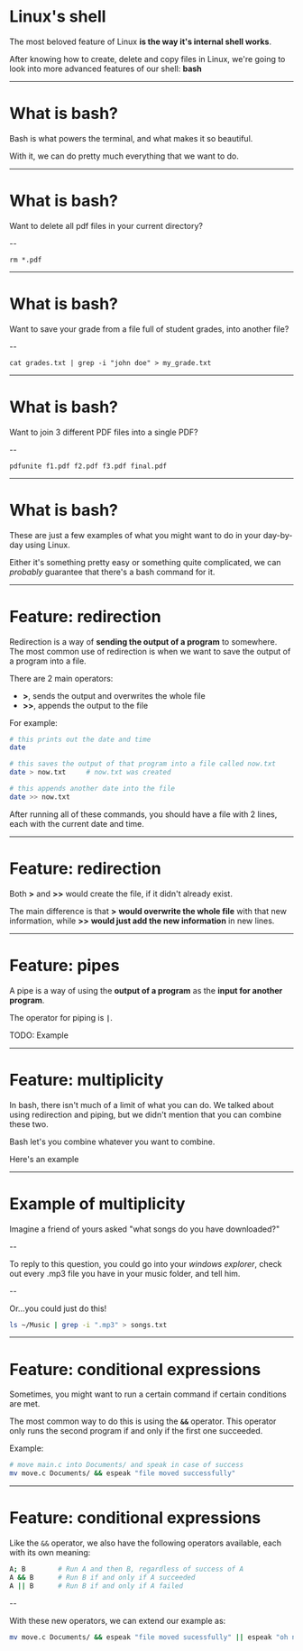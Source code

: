 # Linux's shell

The most beloved feature of Linux **is the way it's internal shell works**.

After knowing how to create, delete and copy files in Linux, we're going to look into more advanced
features of our shell: **bash**

---

# What is bash?

Bash is what powers the terminal, and what makes it so beautiful.

With it, we can do pretty much everything that we want to do.

---

# What is bash?

Want to delete all pdf files in your current directory?

--

`rm *.pdf`

---

# What is bash?

Want to save your grade from a file full of student grades, into another file?

--

`cat grades.txt | grep -i "john doe" > my_grade.txt`

---

# What is bash?

Want to join 3 different PDF files into a single PDF?

--

`pdfunite f1.pdf f2.pdf f3.pdf final.pdf`

---

# What is bash?

These are just a few examples of what you might want to do in your day-by-day using Linux.

Either it's something pretty easy or something quite complicated, we can *probably* guarantee that there's
a bash command for it.

---

# Feature: redirection

Redirection is a way of **sending the output of a program** to somewhere.
The most common use of redirection is when we want to save the output of
a program into a file.

There are 2 main operators:
- **>**, sends the output and overwrites the whole file
- **>>**, appends the output to the file

For example:
```bash
# this prints out the date and time
date

# this saves the output of that program into a file called now.txt
date > now.txt     # now.txt was created

# this appends another date into the file
date >> now.txt
```

After running all of these commands, you should have a file with 2 lines,
each with the current date and time.

---
# Feature: redirection

Both **>** and **>>** would create the file, if it didn't already exist.

The main difference is that **>** **would overwrite the whole file** with that new information, while **>>** **would
just add the new information** in new lines.

---

# Feature: pipes

A pipe is a way of using the **output of a program** as the **input for another program**.

The operator for piping is **`|`**.

TODO: Example

---

# Feature: multiplicity

In bash, there isn't much of a limit of what you can do.
We talked about using redirection and piping, but we didn't mention
that you can combine these two.

Bash let's you combine whatever you want to combine.

Here's an example

---

# Example of multiplicity

Imagine a friend of yours asked "what songs do you have downloaded?"

--

To reply to this question, you could go into your *windows explorer*, check out every .mp3 file you have in your music folder, and tell him.

--

Or...you could just do this!
```bash
ls ~/Music | grep -i ".mp3" > songs.txt
```

---

# Feature: conditional expressions

Sometimes, you might want to run a certain command if certain conditions are met.

The most common way to do this is using the **`&&`** operator.
This operator only runs the second program if and only if the first one succeeded.

Example:
```bash
# move main.c into Documents/ and speak in case of success
mv move.c Documents/ && espeak "file moved successfully"
```

---

# Feature: conditional expressions

Like the `&&` operator, we also have the following operators available, each with its own meaning:

```bash
A; B        # Run A and then B, regardless of success of A
A && B      # Run B if and only if A succeeded
A || B      # Run B if and only if A failed
```

--

With these new operators, we can extend our example as:
```bash
mv move.c Documents/ && espeak "file moved sucessfully" || espeak "oh no! file was not moved"
```
